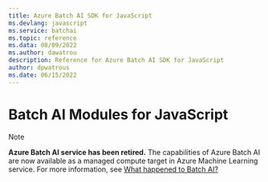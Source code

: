 ```yaml
---
title: Azure Batch AI SDK for JavaScript
ms.devlang: javascript
ms.service: batchai
ms.topic: reference
ms.data: 08/09/2022
ms.author: dawatrou
description: Reference for Azure Batch AI SDK for JavaScript
author: dpwatrous
ms.date: 06/15/2022
---
```

# Batch AI Modules for JavaScript

>[!NOTE]
>**Azure Batch AI service has been retired.** The capabilities of Azure Batch AI are now available as a managed compute target in Azure Machine Learning service. For more information, see [What happened to Batch AI?](https://aka.ms/batchai-retirement)